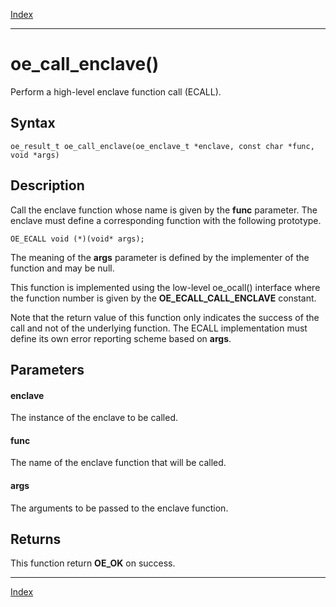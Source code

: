 [Index](index.md)

---
# oe_call_enclave()

Perform a high-level enclave function call (ECALL).

## Syntax

    oe_result_t oe_call_enclave(oe_enclave_t *enclave, const char *func, void *args)
## Description 

Call the enclave function whose name is given by the **func** parameter. The enclave must define a corresponding function with the following prototype.

```
OE_ECALL void (*)(void* args);
```



The meaning of the **args** parameter is defined by the implementer of the function and may be null.

This function is implemented using the low-level oe_ocall() interface where the function number is given by the **OE_ECALL_CALL_ENCLAVE** constant.

Note that the return value of this function only indicates the success of the call and not of the underlying function. The ECALL implementation must define its own error reporting scheme based on **args**.



## Parameters

#### enclave

The instance of the enclave to be called.

#### func

The name of the enclave function that will be called.

#### args

The arguments to be passed to the enclave function.

## Returns

This function return **OE_OK** on success.

---
[Index](index.md)

